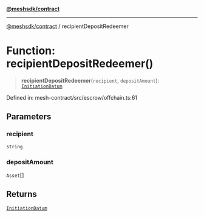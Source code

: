 [**@meshsdk/contract**](../README.md)

***

[@meshsdk/contract](../globals.md) / recipientDepositRedeemer

# Function: recipientDepositRedeemer()

> **recipientDepositRedeemer**(`recipient`, `depositAmount`): [`InitiationDatum`](../type-aliases/InitiationDatum.md)

Defined in: mesh-contract/src/escrow/offchain.ts:61

## Parameters

### recipient

`string`

### depositAmount

`Asset`[]

## Returns

[`InitiationDatum`](../type-aliases/InitiationDatum.md)

